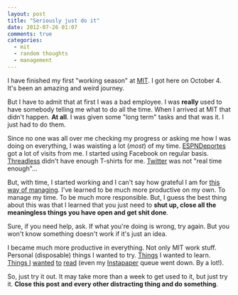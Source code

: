 ```yaml
---
layout: post
title: "Seriously just do it"
date: 2012-07-26 01:07
comments: true
categories:
  - mit
  - random thoughts
  - management
---
```


I have finished my first "working season" at [MIT](http://mit.edu). I got here
on October 4. It's been an amazing and weird journey.

But I have to admit that at first I was a bad employee. I was **really** used
to have somebody telling me what to do all the time. When I arrived at MIT that
didn't happen. **At all**. I was given some "long term" tasks and that was it.
I just had to do them.

Since no one was all over me checking my progress or asking me how I was
doing on everything, I was waisting a lot (*most*) of my time.
[ESPNDeportes](http://www.espndeportes.com) got a lot of visits from me.
I started using Facebook on regular basis. [Threadless](http://www.threadless.com)
didn't have enough T-shirts for me. [Twitter](http://twitter.com/nhocki) was
not "real time enough"...

But, with time, I started working and I can't say how grateful I am for [this
way of managing](http://tomayko.com/writings/management-style). I've learned
to be much more productive on my own. To manage my time. To be much more
responsible. But, I guess the best thing about this was that I learned that
you just need to **shut up, close all the meaningless things you have open and
get shit done**.

Sure, if you need help, ask. If what you're doing is wrong, try again. But you
won't know something doesn't work if it's just an idea.

I became much more productive in everything. Not only MIT work stuff. Personal
(disposable) things I wanted to try.
[Things](http://shop.oreilly.com/product/0636920021810.do) I wanted to learn.
[Things I](http://shop.oreilly.com/product/0636920019664.do)
[wanted](http://designinghypermediaapis.com/) [to](http://objectsonrails.com/)
[read](http://pragprog.com/book/warv/the-rails-view) (even my
[Instapaper](http://instapaper.com) queue went down. By a lot!).

So, just try it out. It may take more than a week to get used to it, but just
try it. **Close this post and every other distracting thing and do something**.
